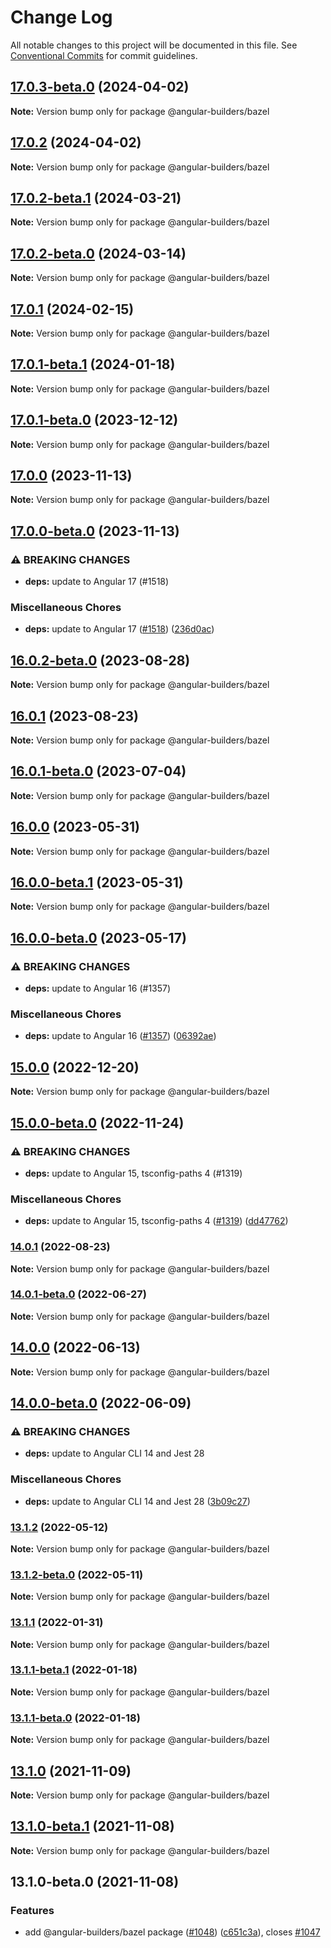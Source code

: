 # Change Log

All notable changes to this project will be documented in this file.
See [Conventional Commits](https://conventionalcommits.org) for commit guidelines.

## [17.0.3-beta.0](https://github.com/just-jeb/angular-builders/compare/@angular-builders/bazel@17.0.2...@angular-builders/bazel@17.0.3-beta.0) (2024-04-02)

**Note:** Version bump only for package @angular-builders/bazel

## [17.0.2](https://github.com/just-jeb/angular-builders/compare/@angular-builders/bazel@17.0.2-beta.1...@angular-builders/bazel@17.0.2) (2024-04-02)

**Note:** Version bump only for package @angular-builders/bazel

## [17.0.2-beta.1](https://github.com/just-jeb/angular-builders/compare/@angular-builders/bazel@17.0.2-beta.0...@angular-builders/bazel@17.0.2-beta.1) (2024-03-21)

**Note:** Version bump only for package @angular-builders/bazel

## [17.0.2-beta.0](https://github.com/just-jeb/angular-builders/compare/@angular-builders/bazel@17.0.1...@angular-builders/bazel@17.0.2-beta.0) (2024-03-14)

**Note:** Version bump only for package @angular-builders/bazel

## [17.0.1](https://github.com/just-jeb/angular-builders/compare/@angular-builders/bazel@17.0.1-beta.1...@angular-builders/bazel@17.0.1) (2024-02-15)

**Note:** Version bump only for package @angular-builders/bazel

## [17.0.1-beta.1](https://github.com/just-jeb/angular-builders/compare/@angular-builders/bazel@17.0.1-beta.0...@angular-builders/bazel@17.0.1-beta.1) (2024-01-18)

**Note:** Version bump only for package @angular-builders/bazel

## [17.0.1-beta.0](https://github.com/just-jeb/angular-builders/compare/@angular-builders/bazel@17.0.0...@angular-builders/bazel@17.0.1-beta.0) (2023-12-12)

**Note:** Version bump only for package @angular-builders/bazel

## [17.0.0](https://github.com/just-jeb/angular-builders/compare/@angular-builders/bazel@17.0.0-beta.0...@angular-builders/bazel@17.0.0) (2023-11-13)

**Note:** Version bump only for package @angular-builders/bazel

## [17.0.0-beta.0](https://github.com/just-jeb/angular-builders/compare/@angular-builders/bazel@16.0.2-beta.0...@angular-builders/bazel@17.0.0-beta.0) (2023-11-13)

### ⚠ BREAKING CHANGES

* **deps:** update to Angular 17 (#1518)

### Miscellaneous Chores

* **deps:** update to Angular 17 ([#1518](https://github.com/just-jeb/angular-builders/issues/1518)) ([236d0ac](https://github.com/just-jeb/angular-builders/commit/236d0acf7c46dc70787d8447fad79912a71e880b))

## [16.0.2-beta.0](https://github.com/just-jeb/angular-builders/compare/@angular-builders/bazel@16.0.1...@angular-builders/bazel@16.0.2-beta.0) (2023-08-28)

**Note:** Version bump only for package @angular-builders/bazel

## [16.0.1](https://github.com/just-jeb/angular-builders/compare/@angular-builders/bazel@16.0.1-beta.0...@angular-builders/bazel@16.0.1) (2023-08-23)

**Note:** Version bump only for package @angular-builders/bazel

## [16.0.1-beta.0](https://github.com/just-jeb/angular-builders/compare/@angular-builders/bazel@16.0.0...@angular-builders/bazel@16.0.1-beta.0) (2023-07-04)

**Note:** Version bump only for package @angular-builders/bazel

## [16.0.0](https://github.com/just-jeb/angular-builders/compare/@angular-builders/bazel@16.0.0-beta.1...@angular-builders/bazel@16.0.0) (2023-05-31)

**Note:** Version bump only for package @angular-builders/bazel

## [16.0.0-beta.1](https://github.com/just-jeb/angular-builders/compare/@angular-builders/bazel@16.0.0-beta.0...@angular-builders/bazel@16.0.0-beta.1) (2023-05-31)

**Note:** Version bump only for package @angular-builders/bazel

## [16.0.0-beta.0](https://github.com/just-jeb/angular-builders/compare/@angular-builders/bazel@15.0.0...@angular-builders/bazel@16.0.0-beta.0) (2023-05-17)

### ⚠ BREAKING CHANGES

* **deps:** update to Angular 16 (#1357)

### Miscellaneous Chores

* **deps:** update to Angular 16 ([#1357](https://github.com/just-jeb/angular-builders/issues/1357)) ([06392ae](https://github.com/just-jeb/angular-builders/commit/06392ae894896f2ba863991e486b57a7abc80c3c))

## [15.0.0](https://github.com/just-jeb/angular-builders/compare/@angular-builders/bazel@15.0.0-beta.0...@angular-builders/bazel@15.0.0) (2022-12-20)

**Note:** Version bump only for package @angular-builders/bazel

## [15.0.0-beta.0](https://github.com/just-jeb/angular-builders/compare/@angular-builders/bazel@14.0.1...@angular-builders/bazel@15.0.0-beta.0) (2022-11-24)

### ⚠ BREAKING CHANGES

* **deps:** update to Angular 15, tsconfig-paths 4 (#1319)

### Miscellaneous Chores

* **deps:** update to Angular 15, tsconfig-paths 4 ([#1319](https://github.com/just-jeb/angular-builders/issues/1319)) ([dd47762](https://github.com/just-jeb/angular-builders/commit/dd47762b7da037f7b1bf3ebf6f8ebed4a9819ecb))

### [14.0.1](https://github.com/just-jeb/angular-builders/compare/@angular-builders/bazel@14.0.1-beta.0...@angular-builders/bazel@14.0.1) (2022-08-23)

**Note:** Version bump only for package @angular-builders/bazel

### [14.0.1-beta.0](https://github.com/just-jeb/angular-builders/compare/@angular-builders/bazel@14.0.0...@angular-builders/bazel@14.0.1-beta.0) (2022-06-27)

**Note:** Version bump only for package @angular-builders/bazel

## [14.0.0](https://github.com/just-jeb/angular-builders/compare/@angular-builders/bazel@14.0.0-beta.0...@angular-builders/bazel@14.0.0) (2022-06-13)

**Note:** Version bump only for package @angular-builders/bazel

## [14.0.0-beta.0](https://github.com/just-jeb/angular-builders/compare/@angular-builders/bazel@13.1.2...@angular-builders/bazel@14.0.0-beta.0) (2022-06-09)

### ⚠ BREAKING CHANGES

- **deps:** update to Angular CLI 14 and Jest 28

### Miscellaneous Chores

- **deps:** update to Angular CLI 14 and Jest 28 ([3b09c27](https://github.com/just-jeb/angular-builders/commit/3b09c27bca0830c4fbd934c9b628df232149a948))

### [13.1.2](https://github.com/just-jeb/angular-builders/compare/@angular-builders/bazel@13.1.2-beta.0...@angular-builders/bazel@13.1.2) (2022-05-12)

**Note:** Version bump only for package @angular-builders/bazel

### [13.1.2-beta.0](https://github.com/just-jeb/angular-builders/compare/@angular-builders/bazel@13.1.1...@angular-builders/bazel@13.1.2-beta.0) (2022-05-11)

**Note:** Version bump only for package @angular-builders/bazel

### [13.1.1](https://github.com/just-jeb/angular-builders/compare/@angular-builders/bazel@13.1.1-beta.1...@angular-builders/bazel@13.1.1) (2022-01-31)

**Note:** Version bump only for package @angular-builders/bazel

### [13.1.1-beta.1](https://github.com/just-jeb/angular-builders/compare/@angular-builders/bazel@13.1.1-beta.0...@angular-builders/bazel@13.1.1-beta.1) (2022-01-18)

**Note:** Version bump only for package @angular-builders/bazel

### [13.1.1-beta.0](https://github.com/just-jeb/angular-builders/compare/@angular-builders/bazel@13.1.0...@angular-builders/bazel@13.1.1-beta.0) (2022-01-18)

**Note:** Version bump only for package @angular-builders/bazel

## [13.1.0](https://github.com/just-jeb/angular-builders/compare/@angular-builders/bazel@13.1.0-beta.1...@angular-builders/bazel@13.1.0) (2021-11-09)

**Note:** Version bump only for package @angular-builders/bazel

## [13.1.0-beta.1](https://github.com/just-jeb/angular-builders/compare/@angular-builders/bazel@13.1.0-beta.0...@angular-builders/bazel@13.1.0-beta.1) (2021-11-08)

**Note:** Version bump only for package @angular-builders/bazel

## 13.1.0-beta.0 (2021-11-08)

### Features

- add @angular-builders/bazel package ([#1048](https://github.com/just-jeb/angular-builders/issues/1048)) ([c651c3a](https://github.com/just-jeb/angular-builders/commit/c651c3a338555ea7f082d884d6fe3cc18344c0cd)), closes [#1047](https://github.com/just-jeb/angular-builders/issues/1047)
